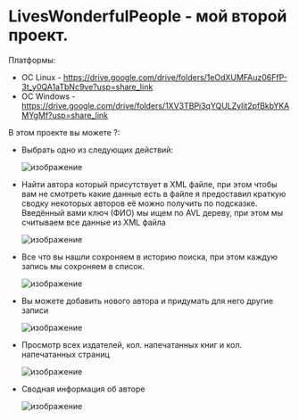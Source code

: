 # LivesWonderfulPeople - мой второй проект.

Платформы:

- OC Linux -  https://drive.google.com/drive/folders/1eOdXUMFAuz06FfP-3t_y0QA1aTbNc9ve?usp=share_link 
- OC Windows - https://drive.google.com/drive/folders/1XV3TBPi3qYQULZylit2pfBkbYKAMYgMf?usp=share_link 

В этом проекте вы можете ?:

- Выбрать одно из следующих действий: 

  ![изображение](https://user-images.githubusercontent.com/100667839/217431126-cd8917d4-1eb3-49a7-bada-99ad8e1d118b.png)

- Найти автора который присутствует в XML файле, при этом чтобы вам не смотреть какие данные есть в файле я предоставил
  краткую сводку некоторых авторов её можно получить по подсказке. Введённый вами ключ (ФИО) мы ищем по AVL дереву, 
  при этом мы считываем все данные из XML файла
  
  ![изображение](https://user-images.githubusercontent.com/100667839/217431264-54c69d1a-f6fb-4c73-9015-c5d6cd130fda.png)

- Все что вы нашли сохроняем в историю поиска, при этом каждую запись мы сохроняем в список. 

  ![изображение](https://user-images.githubusercontent.com/100667839/217431428-015e7545-8356-481c-a83e-dc049c882ede.png)

- Вы можете добавить нового автора и придумать для него другие записи

  ![изображение](https://user-images.githubusercontent.com/100667839/217431708-dbcc0f3f-47b4-49ba-8371-cf7b4d6901e3.png)


- Просмотр всех издателей, кол. напечатанных книг и кол. напечатанных страниц

  ![изображение](https://user-images.githubusercontent.com/100667839/217431798-2bac21e2-a7b8-4e35-b3f0-a8cb21c1dab9.png)

- Сводная информация об авторе 
  
  ![изображение](https://user-images.githubusercontent.com/100667839/217431890-1763a95d-8af9-4966-b39c-81910e758fc4.png)
  

